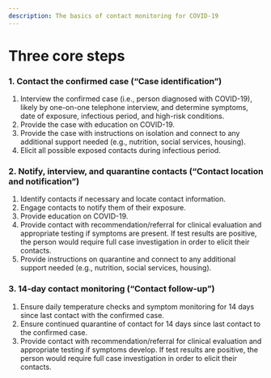 ```yaml
---
description: The basics of contact monitoring for COVID-19
---
```


# Three core steps

### 1. Contact the confirmed case \(“Case identification”\)

1. Interview the confirmed case \(i.e., person diagnosed with COVID-19\), likely by one-on-one telephone interview, and determine symptoms, date of exposure, infectious period, and high-risk conditions.
2. Provide the case with education on COVID-19.
3. Provide the case with instructions on isolation and connect to any additional support needed \(e.g., nutrition, social services, housing\).
4. Elicit all possible exposed contacts during infectious period.

### 2. Notify, interview, and quarantine contacts \(“Contact location and notification”\)

1. Identify contacts if necessary and locate contact information.
2. Engage contacts to notify them of their exposure.
3. Provide education on COVID-19.
4. Provide contact with recommendation/referral for clinical evaluation and appropriate testing if symptoms are present. If test results are positive, the person would require full case investigation in order to elicit their contacts.
5. Provide instructions on quarantine and connect to any additional support needed \(e.g., nutrition, social services, housing\).

### 3. 14-day contact monitoring \(“Contact follow-up”\)

1. Ensure daily temperature checks and symptom monitoring for 14 days since last contact with the confirmed case.
2. Ensure continued quarantine of contact for 14 days since last contact to the confirmed case.
3. Provide contact with recommendation/referral for clinical evaluation and appropriate testing if symptoms develop. If test results are positive, the person would require full case investigation in order to elicit their contacts.

